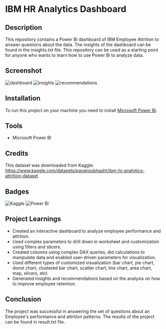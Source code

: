 # IBM HR Analytics Dashboard

## Description

This repository contains a Power Bi dashboard of IBM Employee Attrition to answer questions about the data. The insights of the dashboard can be found in the insights.txt file.  This repository can be used as a starting point for anyone who wants to learn how to use Power Bi to analyze data.

## Screenshot

![dashboard](https://github.com/avishek09/IBM-HR-Analytics/assets/75924699/ceba678a-f66e-4c9c-94ed-9897c14eaf28)
![insights](https://github.com/avishek09/IBM-HR-Analytics/assets/75924699/b33df4be-6244-4335-91fc-075e77a4a935)
![recommendations](https://github.com/avishek09/IBM-HR-Analytics/assets/75924699/c88a0017-19e9-43ab-a3c8-1067852ca901)

## Installation

To run this project on your machine you need to install <a href="https://powerbi.microsoft.com/en-us/downloads/">Microsoft Power Bi</a>.

## Tools

* Microsoft Power BI

## Credits

This dataset was downloaded from Kaggle: https://www.kaggle.com/datasets/pavansubhasht/ibm-hr-analytics-attrition-dataset

## Badges

![Kaggle](https://img.shields.io/badge/Kaggle-20BEFF?style=for-the-badge&logo=Kaggle&logoColor=white)
![Power Bi](https://img.shields.io/badge/power_bi-F2C811?style=for-the-badge&logo=powerbi&logoColor=black)

## Project Learnings

* Created an interactive dashboard to analyze employee performance and attrition.
* Used complex parameters to drill down in worksheet and customization using filters and slicers.
* Created columns using complex DAX queries, did calculations to manipulate data and enabled user-driven parameters for visualization.
* Used different types of customized visualization (bar chart, pie chart, donut chart, clustered bar chart, scatter chart, line chart, area chart, map, slicers, etc)
* Generated insights and recommendations based on the analysis on how to improve employee retention.

## Conclusion

The project was successful in answering the set of questions about an Employee's performance and attrition patterns. The results of the project can be found in result.txt file.
